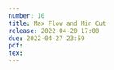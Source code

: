 ```yaml
---
number: 10
title: Max Flow and Min Cut
release: 2022-04-20 17:00
due: 2022-04-27 23:59
pdf:
tex:
---
```

